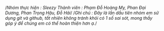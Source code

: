 /*Nhóm thực hiện : Sleezy
Thành viên : Phạm Đỗ Hoàng My, Phan Đại Dương, Phan Trọng Hậu, Đỗ Hải*/
/*Ghi chú : Đây là lần dầu tiên nhóm em sử dụng git và github, tất nhiên không tránh khỏi có 1 số sai sót, mong thầy góp ý để chúng em có thể hoàn thiện hơn ạ.*/
